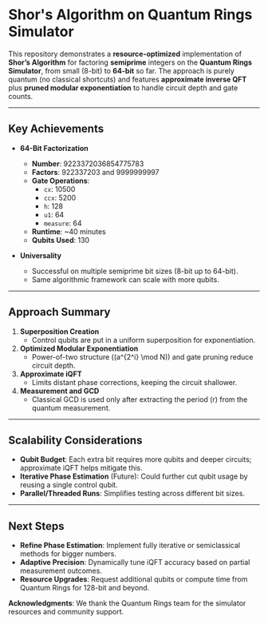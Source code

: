 # Shor's Algorithm on Quantum Rings Simulator

This repository demonstrates a **resource-optimized** implementation of **Shor’s Algorithm** for factoring **semiprime** integers on the **Quantum Rings Simulator**, from small (8-bit) to **64-bit** so far. The approach is purely quantum (no classical shortcuts) and features **approximate inverse QFT** plus **pruned modular exponentiation** to handle circuit depth and gate counts.

---

## Key Achievements

- **64-Bit Factorization**  
  - **Number**: 9223372036854775783  
  - **Factors**: 922337203 and 9999999997  
  - **Gate Operations**:  
    - `cx`: 10500  
    - `ccx`: 5200  
    - `h`: 128  
    - `u1`: 64  
    - `measure`: 64  
  - **Runtime**: ~40 minutes  
  - **Qubits Used**: 130  

- **Universality**  
  - Successful on multiple semiprime bit sizes (8-bit up to 64-bit).  
  - Same algorithmic framework can scale with more qubits.

---

## Approach Summary

1. **Superposition Creation**  
   - Control qubits are put in a uniform superposition for exponentiation.
2. **Optimized Modular Exponentiation**  
   - Power-of-two structure (\(a^{2^i} \mod N\)) and gate pruning reduce circuit depth.
3. **Approximate iQFT**  
   - Limits distant phase corrections, keeping the circuit shallower.
4. **Measurement and GCD**  
   - Classical GCD is used only after extracting the period \(r\) from the quantum measurement.

---

## Scalability Considerations

- **Qubit Budget**: Each extra bit requires more qubits and deeper circuits; approximate iQFT helps mitigate this.  
- **Iterative Phase Estimation** (Future): Could further cut qubit usage by reusing a single control qubit.  
- **Parallel/Threaded Runs**: Simplifies testing across different bit sizes.

---

## Next Steps

- **Refine Phase Estimation**: Implement fully iterative or semiclassical methods for bigger numbers.  
- **Adaptive Precision**: Dynamically tune iQFT accuracy based on partial measurement outcomes.  
- **Resource Upgrades**: Request additional qubits or compute time from Quantum Rings for 128-bit and beyond.

**Acknowledgments**: We thank the Quantum Rings team for the simulator resources and community support.
